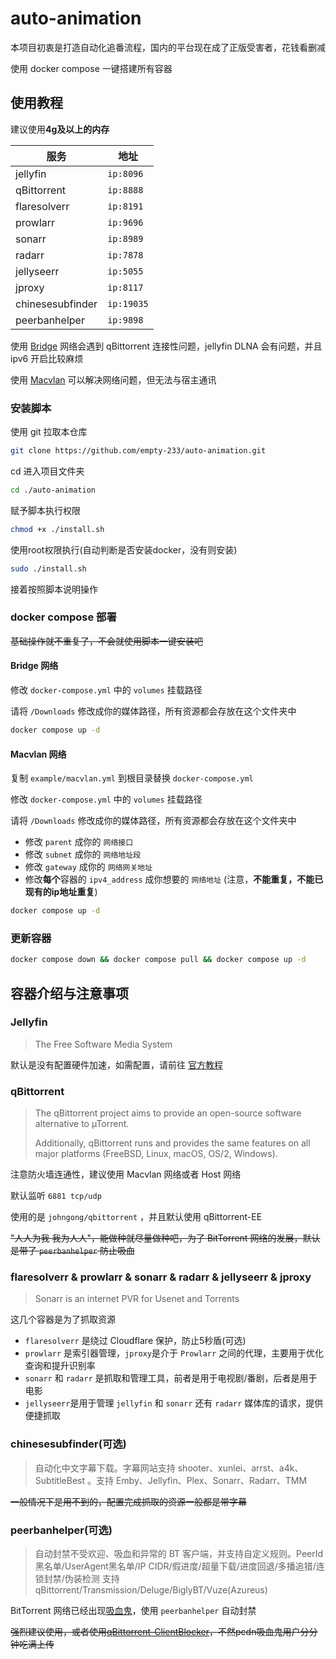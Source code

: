# auto-animation

本项目初衷是打造自动化追番流程，国内的平台现在成了正版受害者，花钱看删减

使用 docker compose 一键搭建所有容器

## 使用教程

建议使用**4g及以上的内存**

| 服务 | 地址 |
|---|---|
| jellyfin | `ip:8096` |
| qBittorrent | `ip:8888` |
| flaresolverr | `ip:8191` |
| prowlarr | `ip:9696` |
| sonarr | `ip:8989` |
| radarr | `ip:7878` |
| jellyseerr | `ip:5055` |
| jproxy | `ip:8117` |
| chinesesubfinder | `ip:19035` |
| peerbanhelper | `ip:9898` |

使用 [Bridge](https://docs.docker.com/network/drivers/bridge) 网络会遇到 qBittorrent 连接性问题，jellyfin DLNA 会有问题，并且 ipv6 开启比较麻烦

使用 [Macvlan](https://docs.docker.com/network/drivers/macvlan) 可以解决网络问题，但无法与宿主通讯

### 安装脚本

使用 git 拉取本仓库

```bash
git clone https://github.com/empty-233/auto-animation.git
```

cd 进入项目文件夹

```bash
cd ./auto-animation
```

赋予脚本执行权限

```bash
chmod +x ./install.sh
```

使用root权限执行(自动判断是否安装docker，没有则安装)

```bash
sudo ./install.sh
```

接着按照脚本说明操作

### docker compose 部署

~~基础操作就不重复了，不会就使用脚本一键安装吧~~

#### Bridge 网络

修改 `docker-compose.yml` 中的 `volumes` 挂载路径

请将 `/Downloads` 修改成你的媒体路径，所有资源都会存放在这个文件夹中

```bash
docker compose up -d
```

#### Macvlan 网络

复制 `example/macvlan.yml` 到根目录替换 `docker-compose.yml`

修改 `docker-compose.yml` 中的 `volumes` 挂载路径

请将 `/Downloads` 修改成你的媒体路径，所有资源都会存放在这个文件夹中

* 修改 `parent` 成你的 `网络接口`
* 修改 `subnet` 成你的 `网络地址段`
* 修改 `gateway` 成你的 `网络网关地址`
* 修改**每个**容器的 `ipv4_address` 成你想要的 `网络地址` (注意，**不能重复，不能已现有的ip地址重复**)

```bash
docker compose up -d
```

### 更新容器

```bash
docker compose down && docker compose pull && docker compose up -d
```

## 容器介绍与注意事项

### Jellyfin

> The Free Software Media System

默认是没有配置硬件加速，如需配置，请前往 [官方教程](https://jellyfin.org/docs/general/administration/hardware-acceleration)

### qBittorrent

> The qBittorrent project aims to provide an open-source software alternative to µTorrent.
>
> Additionally, qBittorrent runs and provides the same features on all major platforms (FreeBSD, Linux, macOS, OS/2, Windows).

注意防火墙连通性，建议使用 Macvlan 网络或者 Host 网络

默认监听 `6881 tcp/udp`

使用的是 `johngong/qbittorrent` ，并且默认使用 qBittorrent-EE

~~"人人为我 我为人人"，能做种就尽量做种吧，为了 BitTorrent 网络的发展，默认是带了 `peerbanhelper` 防止吸血~~

### flaresolverr & prowlarr & sonarr & radarr & jellyseerr & jproxy

> Sonarr is an internet PVR for Usenet and Torrents

这几个容器是为了抓取资源

* `flaresolverr` 是绕过 Cloudflare 保护，防止5秒盾(可选)
* `prowlarr` 是索引器管理，`jproxy`是介于 `Prowlarr` 之间的代理，主要用于优化查询和提升识别率
* `sonarr` 和 `radarr` 是抓取和管理工具，前者是用于电视剧/番剧，后者是用于电影
* `jellyseerr`是用于管理 `jellyfin` 和 `sonarr` 还有 `radarr` 媒体库的请求，提供便捷抓取

### chinesesubfinder(可选)

> 自动化中文字幕下载。字幕网站支持 shooter、xunlei、arrst、a4k、SubtitleBest 。支持 Emby、Jellyfin、Plex、Sonarr、Radarr、TMM

~~一般情况下是用不到的，配置完成抓取的资源一般都是带字幕~~

### peerbanhelper(可选)

> 自动封禁不受欢迎、吸血和异常的 BT 客户端，并支持自定义规则。PeerId黑名单/UserAgent黑名单/IP CIDR/假进度/超量下载/进度回退/多播追猎/连锁封禁/伪装检测 支持 qBittorrent/Transmission/Deluge/BiglyBT/Vuze(Azureus)

BitTorrent 网络已经出现[吸血鬼](https://github.com/anacrolix/torrent/discussions/891)，使用 `peerbanhelper` 自动封禁

~~强烈建议使用，或者使用[qBittorrent-ClientBlocker](https://github.com/Simple-Tracker/qBittorrent-ClientBlocker)，不然pcdn吸血鬼用户分分钟吃满上传~~
